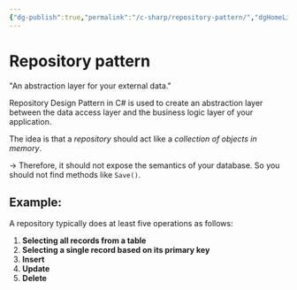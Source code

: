 ```yaml
---
{"dg-publish":true,"permalink":"/c-sharp/repository-pattern/","dgHomeLink":true,"dgPassFrontmatter":false}
---
```



# Repository pattern

"An abstraction layer for your external data."

Repository Design Pattern in C# is used to create an abstraction layer between the data access layer and the business logic layer of your application.

The idea is that a *repository* should act like a *collection of objects in memory*. 

→ Therefore, it should not expose the semantics of your database. So you should not find methods like `Save()`.

## Example: 
A repository typically does at least five operations as follows:

1.  **Selecting all records from a table**
2.  **Selecting a single record based on its primary key**
3.  **Insert**
4.  **Update**
5.  **Delete**